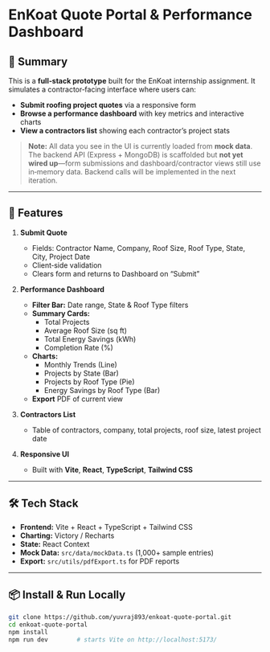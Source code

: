 # EnKoat Quote Portal & Performance Dashboard

## 📝 Summary  
This is a **full‑stack prototype** built for the EnKoat internship assignment. It simulates a contractor‑facing interface where users can:
- **Submit roofing project quotes** via a responsive form  
- **Browse a performance dashboard** with key metrics and interactive charts  
- **View a contractors list** showing each contractor’s project stats  

> **Note:** All data you see in the UI is currently loaded from **mock data**. The backend API (Express + MongoDB) is scaffolded but **not yet wired up**—form submissions and dashboard/contractor views still use in‑memory data. Backend calls will be implemented in the next iteration.

---

## 🚀 Features

1. **Submit Quote**  
   - Fields: Contractor Name, Company, Roof Size, Roof Type, State, City, Project Date  
   - Client‑side validation  
   - Clears form and returns to Dashboard on “Submit”

2. **Performance Dashboard**  
   - **Filter Bar:** Date range, State & Roof Type filters  
   - **Summary Cards:**  
     - Total Projects  
     - Average Roof Size (sq ft)  
     - Total Energy Savings (kWh)  
     - Completion Rate (%)  
   - **Charts:**  
     - Monthly Trends (Line)  
     - Projects by State (Bar)  
     - Projects by Roof Type (Pie)  
     - Energy Savings by Roof Type (Bar)  
   - **Export** PDF of current view

3. **Contractors List**  
   - Table of contractors, company, total projects, roof size, latest project date  

4. **Responsive UI**  
   - Built with **Vite**, **React**, **TypeScript**, **Tailwind CSS**  

---

## 🛠️ Tech Stack

- **Frontend:** Vite + React + TypeScript + Tailwind CSS  
- **Charting:** Victory / Recharts  
- **State:** React Context  
- **Mock Data:** `src/data/mockData.ts` (1,000+ sample entries)  
- **Export:** `src/utils/pdfExport.ts` for PDF reports  

---

## 📦 Install & Run Locally

```bash
git clone https://github.com/yuvraj893/enkoat-quote-portal.git
cd enkoat-quote-portal
npm install
npm run dev        # starts Vite on http://localhost:5173/
